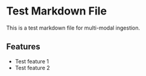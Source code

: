 # Test Markdown File

This is a test markdown file for multi-modal ingestion.

## Features
- Test feature 1
- Test feature 2
